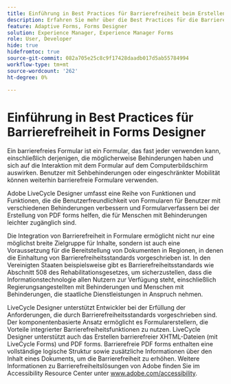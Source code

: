 ```yaml
---
title: Einführung in Best Practices für Barrierefreiheit beim Erstellen von Formularen in Forms Designer
description: Erfahren Sie mehr über die Best Practices für die Barrierefreiheit bei der Verwendung von Forms Designer.
feature: Adaptive Forms, Forms Designer
solution: Experience Manager, Experience Manager Forms
role: User, Developer
hide: true
hidefromtoc: true
source-git-commit: 082a705e25c8c9f17428daadb017d5ab55784994
workflow-type: tm+mt
source-wordcount: '262'
ht-degree: 0%

---
```


# Einführung in Best Practices für Barrierefreiheit in Forms Designer

Ein barrierefreies Formular ist ein Formular, das fast jeder verwenden kann, einschließlich derjenigen, die möglicherweise Behinderungen haben und sich auf die Interaktion mit dem Formular auf dem Computerbildschirm auswirken. Benutzer mit Sehbehinderungen oder eingeschränkter Mobilität können weiterhin barrierefreie Formulare verwenden.

Adobe LiveCycle Designer umfasst eine Reihe von Funktionen und Funktionen, die die Benutzerfreundlichkeit von Formularen für Benutzer mit verschiedenen Behinderungen verbessern und Formularverfassern bei der Erstellung von PDF forms helfen, die für Menschen mit Behinderungen leichter zugänglich sind.

Die Integration von Barrierefreiheit in Formulare ermöglicht nicht nur eine möglichst breite Zielgruppe für Inhalte, sondern ist auch eine Voraussetzung für die Bereitstellung von Dokumenten in Regionen, in denen die Einhaltung von Barrierefreiheitsstandards vorgeschrieben ist. In den Vereinigten Staaten beispielsweise gibt es Barrierefreiheitsstandards wie Abschnitt 508 des Rehabilitationsgesetzes, um sicherzustellen, dass die Informationstechnologie allen Nutzern zur Verfügung steht, einschließlich Regierungsangestellten mit Behinderungen und Menschen mit Behinderungen, die staatliche Dienstleistungen in Anspruch nehmen.

LiveCycle Designer unterstützt Entwickler bei der Erfüllung der Anforderungen, die durch Barrierefreiheitsstandards vorgeschrieben sind. Der komponentenbasierte Ansatz ermöglicht es Formularerstellern, die Vorteile integrierter Barrierefreiheitsfunktionen zu nutzen. LiveCycle Designer unterstützt auch das Erstellen barrierefreier XHTML-Dateien (mit LiveCycle Forms) und PDF forms. Barrierefreie PDF forms enthalten eine vollständige logische Struktur sowie zusätzliche Informationen über den Inhalt eines Dokuments, um die Barrierefreiheit zu erhöhen.
Weitere Informationen zu Barrierefreiheitslösungen von Adobe finden Sie im Accessibility Resource Center unter www.adobe.com/accessibility.
